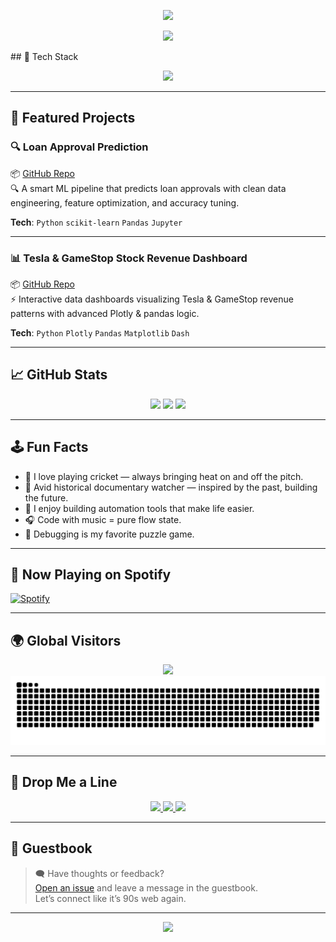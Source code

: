 <!-- 🚀 Galaxy Banner -->
<p align="center">
  <img src="https://capsule-render.vercel.app/api?type=waving&color=0:0FC5FF,100:6200EA&height=200&section=header&text=Hi%20There!%20I'm%20Hammad%20Ali%20🚀&fontSize=38&fontAlign=38&fontColor=ffffff" />
</p>

<p align="center">
  <img src="https://readme-typing-svg.demolab.com?font=Fira+Code&weight=500&pause=1000&color=00F7F7&center=true&vCenter=true&width=600&lines=Full-Stack+Developer;AI+%26+ML+Enthusiast;Open+Source+Contributor;Data+Ninja+%7C+Problem+Solver;Lifelong+Tech+Explorer+🤖" />
</p>
## 🧰 Tech Stack
<p align="center">
  <img src="https://skillicons.dev/icons?i=python,cpp,linux,git,github,mysql,numpy,scipy,pandas,matplotlib,plotly,tensorflow,scikit-learn,githubactions&perline=7" />
</p>

---

## 🧩 Featured Projects

### 🔍 Loan Approval Prediction  
📦 [GitHub Repo](https://github.com/HammadAli08/Loan-Approval-Prediction)  
🔍 A smart ML pipeline that predicts loan approvals with clean data engineering, feature optimization, and accuracy tuning.  

**Tech**: `Python` `scikit-learn` `Pandas` `Jupyter`

---

### 📊 Tesla & GameStop Stock Revenue Dashboard  
📦 [GitHub Repo](https://github.com/HammadAli08/Tesla-and-GameStop-Stock-Revenue-Dashboard)  
⚡ Interactive data dashboards visualizing Tesla & GameStop revenue patterns with advanced Plotly & pandas logic.  

**Tech**: `Python` `Plotly` `Pandas` `Matplotlib` `Dash`

---

## 📈 GitHub Stats

<p align="center">
  <img src="https://github-readme-stats.vercel.app/api?username=hammadali08&show_icons=true&theme=radical&hide_border=true" height="180"/>
  <img src="https://streak-stats.demolab.com?user=hammadali08&theme=radical&hide_border=true" height="180"/>
  <img src="https://github-profile-trophy.vercel.app/?username=hammadali08&theme=matrix&no-frame=true&row=1&column=7" />
</p>

---

## 🕹️ Fun Facts

- 🏏 I love playing cricket — always bringing heat on and off the pitch.  
- 📜 Avid historical documentary watcher — inspired by the past, building the future.  
- 🤖 I enjoy building automation tools that make life easier.  
- 🎧 Code with music = pure flow state.  
- 🧠 Debugging is my favorite puzzle game.

---

## 🎵 Now Playing on Spotify

[![Spotify](https://spotify-github-profile.vercel.app/api/view?uid=31f7qntx64r4qdbrqhrqntjyh7da&cover_image=true&theme=default&show_offline=false&background_color=121212&bar_color=53b14f&bar_color_cover=false)](https://open.spotify.com/user/31f7qntx64r4qdbrqhrqntjyh7da)

---

## 🌍 Global Visitors

<p align="center">
  <img src="https://profile-counter.glitch.me/hammadali08/count.svg" />
  <br>
  <img src="https://raw.githubusercontent.com/platane/snk/output/github-contribution-grid-snake.svg" alt="Snake animation" />
</p>

---

## 💬 Drop Me a Line

<p align="center">
  <a href="mailto:hammadalitahir8@gmail.com">
    <img src="https://img.shields.io/badge/Gmail-D14836?style=for-the-badge&logo=gmail&logoColor=white"/>
  </a>
  <a href="https://www.linkedin.com/in/hammad-ali08/" target="_blank">
    <img src="https://img.shields.io/badge/LinkedIn-blue?style=for-the-badge&logo=linkedin&logoColor=white"/>
  </a>
  <a href="https://github.com/hammadali08">
    <img src="https://img.shields.io/badge/GitHub-black?style=for-the-badge&logo=github&logoColor=white"/>
  </a>
</p>

---

## 📜 Guestbook

> 🗨️ Have thoughts or feedback?  
> [Open an issue](https://github.com/hammadali08/hammadali08/issues/new) and leave a message in the guestbook.  
> Let’s connect like it’s 90s web again.

---

<p align="center">
  <img src="https://readme-typing-svg.demolab.com?font=Fira+Code&size=20&duration=2000&pause=1000&color=00FFE9&center=true&vCenter=true&width=500&lines=Thanks+for+visiting!+Drop+a+star+%F0%9F%8C%9F;Let's+build+something+amazing+together!+%F0%9F%A4%9D" />
</p>
